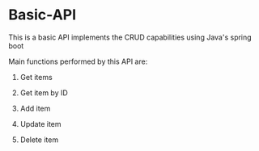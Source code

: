 # Basic-API
This is a basic API implements the CRUD capabilities using Java's spring boot

Main functions performed by this API are:

  1. Get items
  
  2. Get item by ID
  
  3. Add item
  
  4. Update item
  
  5. Delete item
  
